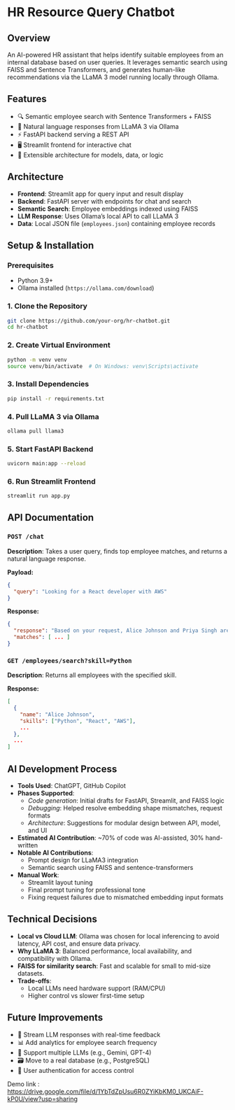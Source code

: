 
# HR Resource Query Chatbot

## Overview
An AI-powered HR assistant that helps identify suitable employees from an internal database based on user queries. It leverages semantic search using FAISS and Sentence Transformers, and generates human-like recommendations via the LLaMA 3 model running locally through Ollama.

## Features
- 🔍 Semantic employee search with Sentence Transformers + FAISS
- 🤖 Natural language responses from LLaMA 3 via Ollama
- ⚡ FastAPI backend serving a REST API
- 🖥️ Streamlit frontend for interactive chat
- 🧩 Extensible architecture for models, data, or logic

## Architecture
- **Frontend**: Streamlit app for query input and result display
- **Backend**: FastAPI server with endpoints for chat and search
- **Semantic Search**: Employee embeddings indexed using FAISS
- **LLM Response**: Uses Ollama’s local API to call LLaMA 3
- **Data**: Local JSON file (`employees.json`) containing employee records

## Setup & Installation

### Prerequisites
- Python 3.9+
- Ollama installed (`https://ollama.com/download`)

### 1. Clone the Repository
```bash
git clone https://github.com/your-org/hr-chatbot.git
cd hr-chatbot
```

### 2. Create Virtual Environment
```bash
python -m venv venv
source venv/bin/activate  # On Windows: venv\Scripts\activate
```

### 3. Install Dependencies
```bash
pip install -r requirements.txt
```

### 4. Pull LLaMA 3 via Ollama
```bash
ollama pull llama3
```

### 5. Start FastAPI Backend
```bash
uvicorn main:app --reload
```

### 6. Run Streamlit Frontend
```bash
streamlit run app.py
```

## API Documentation

### `POST /chat`
**Description**: Takes a user query, finds top employee matches, and returns a natural language response.

**Payload:**
```json
{
  "query": "Looking for a React developer with AWS"
}
```

**Response:**
```json
{
  "response": "Based on your request, Alice Johnson and Priya Singh are great fits...",
  "matches": [ ... ]
}
```

### `GET /employees/search?skill=Python`
**Description**: Returns all employees with the specified skill.

**Response:**
```json
[
  {
    "name": "Alice Johnson",
    "skills": ["Python", "React", "AWS"],
    ...
  },
  ...
]
```

## AI Development Process

- **Tools Used**: ChatGPT, GitHub Copilot
- **Phases Supported**:
  - *Code generation*: Initial drafts for FastAPI, Streamlit, and FAISS logic
  - *Debugging*: Helped resolve embedding shape mismatches, request formats
  - *Architecture*: Suggestions for modular design between API, model, and UI
- **Estimated AI Contribution**: ~70% of code was AI-assisted, 30% hand-written
- **Notable AI Contributions**:
  - Prompt design for LLaMA3 integration
  - Semantic search using FAISS and sentence-transformers
- **Manual Work**:
  - Streamlit layout tuning
  - Final prompt tuning for professional tone
  - Fixing request failures due to mismatched embedding input formats

## Technical Decisions

- **Local vs Cloud LLM**: Ollama was chosen for local inferencing to avoid latency, API cost, and ensure data privacy.
- **Why LLaMA 3**: Balanced performance, local availability, and compatibility with Ollama.
- **FAISS for similarity search**: Fast and scalable for small to mid-size datasets.
- **Trade-offs**:
  - Local LLMs need hardware support (RAM/CPU)
  - Higher control vs slower first-time setup

## Future Improvements

- 🔄 Stream LLM responses with real-time feedback
- 📊 Add analytics for employee search frequency
- 🧠 Support multiple LLMs (e.g., Gemini, GPT-4)
- 🗃 Move to a real database (e.g., PostgreSQL)
- 🔐 User authentication for access control

Demo link : https://drive.google.com/file/d/1YbTdZpUsu6R0ZYiKbKM0_UKCAiF-kP0U/view?usp=sharing
